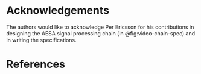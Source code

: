 # Acknowledgements

  The authors would like to acknowledge Per Ericsson for his contributions in designing the AESA signal processing chain (in @fig:video-chain-spec) and in writing the specifications.

[`ForSyDe.Atom.Skeleton.Vector`]: https://forsyde.github.io/forsyde-atom/api/ForSyDe-Atom-Skeleton-Vector.html
[`ForSyDe.Atom.MoC.SY`]: https://forsyde.github.io/forsyde-atom/api/ForSyDe-Atom-MoC-SY.html
[`ForSyDe.Atom.MoC.SDF`]: https://forsyde.github.io/forsyde-atom/api/ForSyDe-Atom-MoC-SDF.html
[`ForSyDe.Shallow.MoC.Synchronous`]: http://hackage.haskell.org/package/forsyde-shallow-3.4.0.0/docs/ForSyDe-Shallow-MoC-Synchronous.html
[`ForSyDe.Shallow.Core.Vector`]: http://hackage.haskell.org/package/forsyde-shallow-3.4.0.0/docs/ForSyDe-Shallow-Core-Vector.html
[`ForSyDe.Shallow.Utility.Matrix`]: http://hackage.haskell.org/package/forsyde-shallow-3.4.0.0/docs/ForSyDe-Shallow-Utility-Matrix.html
[`ForSyDe.Shallow.Utility.DFT`]: http://hackage.haskell.org/package/forsyde-shallow-3.4.0.0/docs/ForSyDe-Shallow-Utility-DFT.html
[`ForSyDe.Shallow.Utility.FIR`]: http://hackage.haskell.org/package/forsyde-shallow-3.4.0.0/docs/ForSyDe-Shallow-Utility-FIR.html

# References
